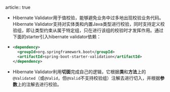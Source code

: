 article:: true

- Hibernate Validator用于值校验，能够避免业务中过多地出现校验业务代码。Hibernate Validator支持对实体类和内置Java类型进行校验，同时支持定义校验组，即让类型约束从属于特定组，只在进行该组的校验时才发挥作用。通过下面的starter引入hibernate validator依赖：
- ```xml
  <dependency>
    <groupId>org.springframework.boot</groupId>
    <artifactId>spring-boot-starter-validation</artifactId>
  </dependency>
  ```
- Hibernate Validator利用**切面**完成自己的逻辑，它根据**类**和**方法**上的`@Validated`（或`@Valid`，但`@Valid`不支持校验组）注解去进行切入，并根据**参数**上的注解去进行校验。